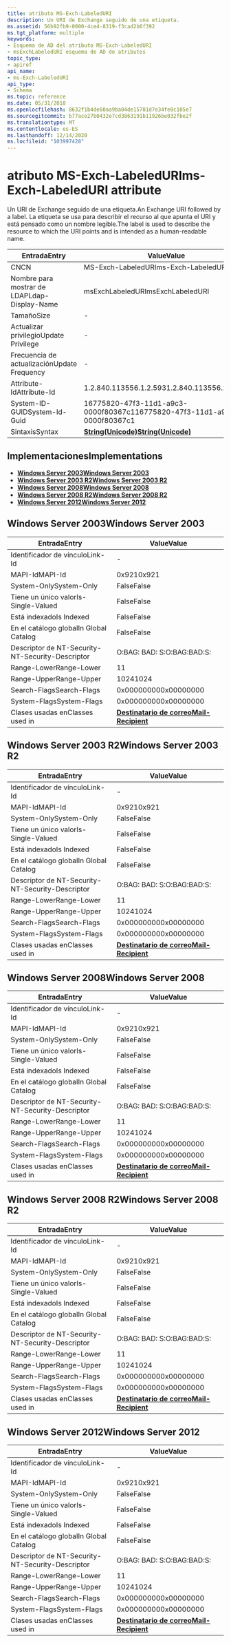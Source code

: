```yaml
---
title: atributo MS-Exch-LabeledURI
description: Un URI de Exchange seguido de una etiqueta.
ms.assetid: 56b92fb9-0000-4ce4-8319-f3cad2b6f392
ms.tgt_platform: multiple
keywords:
- Esquema de AD del atributo MS-Exch-LabeledURI
- msExchLabeledURI esquema de AD de atributos
topic_type:
- apiref
api_name:
- ms-Exch-LabeledURI
api_type:
- Schema
ms.topic: reference
ms.date: 05/31/2018
ms.openlocfilehash: 8632f1b4de60aa9ba04de15781d7e34fe0c105e7
ms.sourcegitcommit: b77ace27b0432e7cd3863191b11926be032fbe2f
ms.translationtype: MT
ms.contentlocale: es-ES
ms.lasthandoff: 12/14/2020
ms.locfileid: "103997428"
---
```

# <a name="ms-exch-labeleduri-attribute"></a><span data-ttu-id="94e6c-105">atributo MS-Exch-LabeledURI</span><span class="sxs-lookup"><span data-stu-id="94e6c-105">ms-Exch-LabeledURI attribute</span></span>

<span data-ttu-id="94e6c-106">Un URI de Exchange seguido de una etiqueta.</span><span class="sxs-lookup"><span data-stu-id="94e6c-106">An Exchange URI followed by a label.</span></span> <span data-ttu-id="94e6c-107">La etiqueta se usa para describir el recurso al que apunta el URI y está pensado como un nombre legible.</span><span class="sxs-lookup"><span data-stu-id="94e6c-107">The label is used to describe the resource to which the URI points and is intended as a human-readable name.</span></span>



| <span data-ttu-id="94e6c-108">Entrada</span><span class="sxs-lookup"><span data-stu-id="94e6c-108">Entry</span></span> | <span data-ttu-id="94e6c-109">Value</span><span class="sxs-lookup"><span data-stu-id="94e6c-109">Value</span></span> |
|-------------------|---------------------------------------------|
| <span data-ttu-id="94e6c-110">CN</span><span class="sxs-lookup"><span data-stu-id="94e6c-110">CN</span></span>                | <span data-ttu-id="94e6c-111">MS-Exch-LabeledURI</span><span class="sxs-lookup"><span data-stu-id="94e6c-111">ms-Exch-LabeledURI</span></span>                          |
| <span data-ttu-id="94e6c-112">Nombre para mostrar de LDAP</span><span class="sxs-lookup"><span data-stu-id="94e6c-112">Ldap-Display-Name</span></span> | <span data-ttu-id="94e6c-113">msExchLabeledURI</span><span class="sxs-lookup"><span data-stu-id="94e6c-113">msExchLabeledURI</span></span>                            |
| <span data-ttu-id="94e6c-114">Tamaño</span><span class="sxs-lookup"><span data-stu-id="94e6c-114">Size</span></span>              | \-                                          |
| <span data-ttu-id="94e6c-115">Actualizar privilegio</span><span class="sxs-lookup"><span data-stu-id="94e6c-115">Update Privilege</span></span>  | \-                                          |
| <span data-ttu-id="94e6c-116">Frecuencia de actualización</span><span class="sxs-lookup"><span data-stu-id="94e6c-116">Update Frequency</span></span>  | \-                                          |
| <span data-ttu-id="94e6c-117">Attribute-Id</span><span class="sxs-lookup"><span data-stu-id="94e6c-117">Attribute-Id</span></span>      | <span data-ttu-id="94e6c-118">1.2.840.113556.1.2.593</span><span class="sxs-lookup"><span data-stu-id="94e6c-118">1.2.840.113556.1.2.593</span></span>                      |
| <span data-ttu-id="94e6c-119">System-ID-GUID</span><span class="sxs-lookup"><span data-stu-id="94e6c-119">System-Id-Guid</span></span>    | <span data-ttu-id="94e6c-120">16775820-47f3-11d1-a9c3-0000f80367c1</span><span class="sxs-lookup"><span data-stu-id="94e6c-120">16775820-47f3-11d1-a9c3-0000f80367c1</span></span>        |
| <span data-ttu-id="94e6c-121">Sintaxis</span><span class="sxs-lookup"><span data-stu-id="94e6c-121">Syntax</span></span>            | [<span data-ttu-id="94e6c-122">**String(Unicode)**</span><span class="sxs-lookup"><span data-stu-id="94e6c-122">**String(Unicode)**</span></span>](s-string-unicode.md) |



## <a name="implementations"></a><span data-ttu-id="94e6c-123">Implementaciones</span><span class="sxs-lookup"><span data-stu-id="94e6c-123">Implementations</span></span>

-   [<span data-ttu-id="94e6c-124">**Windows Server 2003**</span><span class="sxs-lookup"><span data-stu-id="94e6c-124">**Windows Server 2003**</span></span>](#windows-server-2003)
-   [<span data-ttu-id="94e6c-125">**Windows Server 2003 R2**</span><span class="sxs-lookup"><span data-stu-id="94e6c-125">**Windows Server 2003 R2**</span></span>](#windows-server-2003-r2)
-   [<span data-ttu-id="94e6c-126">**Windows Server 2008**</span><span class="sxs-lookup"><span data-stu-id="94e6c-126">**Windows Server 2008**</span></span>](#windows-server-2008)
-   [<span data-ttu-id="94e6c-127">**Windows Server 2008 R2**</span><span class="sxs-lookup"><span data-stu-id="94e6c-127">**Windows Server 2008 R2**</span></span>](#windows-server-2008-r2)
-   [<span data-ttu-id="94e6c-128">**Windows Server 2012**</span><span class="sxs-lookup"><span data-stu-id="94e6c-128">**Windows Server 2012**</span></span>](#windows-server-2012)

## <a name="windows-server-2003"></a><span data-ttu-id="94e6c-129">Windows Server 2003</span><span class="sxs-lookup"><span data-stu-id="94e6c-129">Windows Server 2003</span></span>



| <span data-ttu-id="94e6c-130">Entrada</span><span class="sxs-lookup"><span data-stu-id="94e6c-130">Entry</span></span> | <span data-ttu-id="94e6c-131">Value</span><span class="sxs-lookup"><span data-stu-id="94e6c-131">Value</span></span> |
|------------------------|------------------------------------------------------|
| <span data-ttu-id="94e6c-132">Identificador de vínculo</span><span class="sxs-lookup"><span data-stu-id="94e6c-132">Link-Id</span></span>                | \-                                                   |
| <span data-ttu-id="94e6c-133">MAPI-Id</span><span class="sxs-lookup"><span data-stu-id="94e6c-133">MAPI-Id</span></span>                | <span data-ttu-id="94e6c-134">0x921</span><span class="sxs-lookup"><span data-stu-id="94e6c-134">0x921</span></span>                                                |
| <span data-ttu-id="94e6c-135">System-Only</span><span class="sxs-lookup"><span data-stu-id="94e6c-135">System-Only</span></span>            | <span data-ttu-id="94e6c-136">False</span><span class="sxs-lookup"><span data-stu-id="94e6c-136">False</span></span>                                                |
| <span data-ttu-id="94e6c-137">Tiene un único valor</span><span class="sxs-lookup"><span data-stu-id="94e6c-137">Is-Single-Valued</span></span>       | <span data-ttu-id="94e6c-138">False</span><span class="sxs-lookup"><span data-stu-id="94e6c-138">False</span></span>                                                |
| <span data-ttu-id="94e6c-139">Está indexado</span><span class="sxs-lookup"><span data-stu-id="94e6c-139">Is Indexed</span></span>             | <span data-ttu-id="94e6c-140">False</span><span class="sxs-lookup"><span data-stu-id="94e6c-140">False</span></span>                                                |
| <span data-ttu-id="94e6c-141">En el catálogo global</span><span class="sxs-lookup"><span data-stu-id="94e6c-141">In Global Catalog</span></span>      | <span data-ttu-id="94e6c-142">False</span><span class="sxs-lookup"><span data-stu-id="94e6c-142">False</span></span>                                                |
| <span data-ttu-id="94e6c-143">Descriptor de NT-Security-</span><span class="sxs-lookup"><span data-stu-id="94e6c-143">NT-Security-Descriptor</span></span> | <span data-ttu-id="94e6c-144">O:BAG: BAD: S:</span><span class="sxs-lookup"><span data-stu-id="94e6c-144">O:BAG:BAD:S:</span></span>                                         |
| <span data-ttu-id="94e6c-145">Range-Lower</span><span class="sxs-lookup"><span data-stu-id="94e6c-145">Range-Lower</span></span>            | <span data-ttu-id="94e6c-146">1</span><span class="sxs-lookup"><span data-stu-id="94e6c-146">1</span></span>                                                    |
| <span data-ttu-id="94e6c-147">Range-Upper</span><span class="sxs-lookup"><span data-stu-id="94e6c-147">Range-Upper</span></span>            | <span data-ttu-id="94e6c-148">1024</span><span class="sxs-lookup"><span data-stu-id="94e6c-148">1024</span></span>                                                 |
| <span data-ttu-id="94e6c-149">Search-Flags</span><span class="sxs-lookup"><span data-stu-id="94e6c-149">Search-Flags</span></span>           | <span data-ttu-id="94e6c-150">0x00000000</span><span class="sxs-lookup"><span data-stu-id="94e6c-150">0x00000000</span></span>                                           |
| <span data-ttu-id="94e6c-151">System-Flags</span><span class="sxs-lookup"><span data-stu-id="94e6c-151">System-Flags</span></span>           | <span data-ttu-id="94e6c-152">0x00000000</span><span class="sxs-lookup"><span data-stu-id="94e6c-152">0x00000000</span></span>                                           |
| <span data-ttu-id="94e6c-153">Clases usadas en</span><span class="sxs-lookup"><span data-stu-id="94e6c-153">Classes used in</span></span>        | [<span data-ttu-id="94e6c-154">**Destinatario de correo**</span><span class="sxs-lookup"><span data-stu-id="94e6c-154">**Mail-Recipient**</span></span>](c-mailrecipient.md)<br/> |



## <a name="windows-server-2003-r2"></a><span data-ttu-id="94e6c-155">Windows Server 2003 R2</span><span class="sxs-lookup"><span data-stu-id="94e6c-155">Windows Server 2003 R2</span></span>



| <span data-ttu-id="94e6c-156">Entrada</span><span class="sxs-lookup"><span data-stu-id="94e6c-156">Entry</span></span> | <span data-ttu-id="94e6c-157">Value</span><span class="sxs-lookup"><span data-stu-id="94e6c-157">Value</span></span> |
|------------------------|------------------------------------------------------|
| <span data-ttu-id="94e6c-158">Identificador de vínculo</span><span class="sxs-lookup"><span data-stu-id="94e6c-158">Link-Id</span></span>                | \-                                                   |
| <span data-ttu-id="94e6c-159">MAPI-Id</span><span class="sxs-lookup"><span data-stu-id="94e6c-159">MAPI-Id</span></span>                | <span data-ttu-id="94e6c-160">0x921</span><span class="sxs-lookup"><span data-stu-id="94e6c-160">0x921</span></span>                                                |
| <span data-ttu-id="94e6c-161">System-Only</span><span class="sxs-lookup"><span data-stu-id="94e6c-161">System-Only</span></span>            | <span data-ttu-id="94e6c-162">False</span><span class="sxs-lookup"><span data-stu-id="94e6c-162">False</span></span>                                                |
| <span data-ttu-id="94e6c-163">Tiene un único valor</span><span class="sxs-lookup"><span data-stu-id="94e6c-163">Is-Single-Valued</span></span>       | <span data-ttu-id="94e6c-164">False</span><span class="sxs-lookup"><span data-stu-id="94e6c-164">False</span></span>                                                |
| <span data-ttu-id="94e6c-165">Está indexado</span><span class="sxs-lookup"><span data-stu-id="94e6c-165">Is Indexed</span></span>             | <span data-ttu-id="94e6c-166">False</span><span class="sxs-lookup"><span data-stu-id="94e6c-166">False</span></span>                                                |
| <span data-ttu-id="94e6c-167">En el catálogo global</span><span class="sxs-lookup"><span data-stu-id="94e6c-167">In Global Catalog</span></span>      | <span data-ttu-id="94e6c-168">False</span><span class="sxs-lookup"><span data-stu-id="94e6c-168">False</span></span>                                                |
| <span data-ttu-id="94e6c-169">Descriptor de NT-Security-</span><span class="sxs-lookup"><span data-stu-id="94e6c-169">NT-Security-Descriptor</span></span> | <span data-ttu-id="94e6c-170">O:BAG: BAD: S:</span><span class="sxs-lookup"><span data-stu-id="94e6c-170">O:BAG:BAD:S:</span></span>                                         |
| <span data-ttu-id="94e6c-171">Range-Lower</span><span class="sxs-lookup"><span data-stu-id="94e6c-171">Range-Lower</span></span>            | <span data-ttu-id="94e6c-172">1</span><span class="sxs-lookup"><span data-stu-id="94e6c-172">1</span></span>                                                    |
| <span data-ttu-id="94e6c-173">Range-Upper</span><span class="sxs-lookup"><span data-stu-id="94e6c-173">Range-Upper</span></span>            | <span data-ttu-id="94e6c-174">1024</span><span class="sxs-lookup"><span data-stu-id="94e6c-174">1024</span></span>                                                 |
| <span data-ttu-id="94e6c-175">Search-Flags</span><span class="sxs-lookup"><span data-stu-id="94e6c-175">Search-Flags</span></span>           | <span data-ttu-id="94e6c-176">0x00000000</span><span class="sxs-lookup"><span data-stu-id="94e6c-176">0x00000000</span></span>                                           |
| <span data-ttu-id="94e6c-177">System-Flags</span><span class="sxs-lookup"><span data-stu-id="94e6c-177">System-Flags</span></span>           | <span data-ttu-id="94e6c-178">0x00000000</span><span class="sxs-lookup"><span data-stu-id="94e6c-178">0x00000000</span></span>                                           |
| <span data-ttu-id="94e6c-179">Clases usadas en</span><span class="sxs-lookup"><span data-stu-id="94e6c-179">Classes used in</span></span>        | [<span data-ttu-id="94e6c-180">**Destinatario de correo**</span><span class="sxs-lookup"><span data-stu-id="94e6c-180">**Mail-Recipient**</span></span>](c-mailrecipient.md)<br/> |



## <a name="windows-server-2008"></a><span data-ttu-id="94e6c-181">Windows Server 2008</span><span class="sxs-lookup"><span data-stu-id="94e6c-181">Windows Server 2008</span></span>



| <span data-ttu-id="94e6c-182">Entrada</span><span class="sxs-lookup"><span data-stu-id="94e6c-182">Entry</span></span> | <span data-ttu-id="94e6c-183">Value</span><span class="sxs-lookup"><span data-stu-id="94e6c-183">Value</span></span> |
|------------------------|------------------------------------------------------|
| <span data-ttu-id="94e6c-184">Identificador de vínculo</span><span class="sxs-lookup"><span data-stu-id="94e6c-184">Link-Id</span></span>                | \-                                                   |
| <span data-ttu-id="94e6c-185">MAPI-Id</span><span class="sxs-lookup"><span data-stu-id="94e6c-185">MAPI-Id</span></span>                | <span data-ttu-id="94e6c-186">0x921</span><span class="sxs-lookup"><span data-stu-id="94e6c-186">0x921</span></span>                                                |
| <span data-ttu-id="94e6c-187">System-Only</span><span class="sxs-lookup"><span data-stu-id="94e6c-187">System-Only</span></span>            | <span data-ttu-id="94e6c-188">False</span><span class="sxs-lookup"><span data-stu-id="94e6c-188">False</span></span>                                                |
| <span data-ttu-id="94e6c-189">Tiene un único valor</span><span class="sxs-lookup"><span data-stu-id="94e6c-189">Is-Single-Valued</span></span>       | <span data-ttu-id="94e6c-190">False</span><span class="sxs-lookup"><span data-stu-id="94e6c-190">False</span></span>                                                |
| <span data-ttu-id="94e6c-191">Está indexado</span><span class="sxs-lookup"><span data-stu-id="94e6c-191">Is Indexed</span></span>             | <span data-ttu-id="94e6c-192">False</span><span class="sxs-lookup"><span data-stu-id="94e6c-192">False</span></span>                                                |
| <span data-ttu-id="94e6c-193">En el catálogo global</span><span class="sxs-lookup"><span data-stu-id="94e6c-193">In Global Catalog</span></span>      | <span data-ttu-id="94e6c-194">False</span><span class="sxs-lookup"><span data-stu-id="94e6c-194">False</span></span>                                                |
| <span data-ttu-id="94e6c-195">Descriptor de NT-Security-</span><span class="sxs-lookup"><span data-stu-id="94e6c-195">NT-Security-Descriptor</span></span> | <span data-ttu-id="94e6c-196">O:BAG: BAD: S:</span><span class="sxs-lookup"><span data-stu-id="94e6c-196">O:BAG:BAD:S:</span></span>                                         |
| <span data-ttu-id="94e6c-197">Range-Lower</span><span class="sxs-lookup"><span data-stu-id="94e6c-197">Range-Lower</span></span>            | <span data-ttu-id="94e6c-198">1</span><span class="sxs-lookup"><span data-stu-id="94e6c-198">1</span></span>                                                    |
| <span data-ttu-id="94e6c-199">Range-Upper</span><span class="sxs-lookup"><span data-stu-id="94e6c-199">Range-Upper</span></span>            | <span data-ttu-id="94e6c-200">1024</span><span class="sxs-lookup"><span data-stu-id="94e6c-200">1024</span></span>                                                 |
| <span data-ttu-id="94e6c-201">Search-Flags</span><span class="sxs-lookup"><span data-stu-id="94e6c-201">Search-Flags</span></span>           | <span data-ttu-id="94e6c-202">0x00000000</span><span class="sxs-lookup"><span data-stu-id="94e6c-202">0x00000000</span></span>                                           |
| <span data-ttu-id="94e6c-203">System-Flags</span><span class="sxs-lookup"><span data-stu-id="94e6c-203">System-Flags</span></span>           | <span data-ttu-id="94e6c-204">0x00000000</span><span class="sxs-lookup"><span data-stu-id="94e6c-204">0x00000000</span></span>                                           |
| <span data-ttu-id="94e6c-205">Clases usadas en</span><span class="sxs-lookup"><span data-stu-id="94e6c-205">Classes used in</span></span>        | [<span data-ttu-id="94e6c-206">**Destinatario de correo**</span><span class="sxs-lookup"><span data-stu-id="94e6c-206">**Mail-Recipient**</span></span>](c-mailrecipient.md)<br/> |



## <a name="windows-server-2008-r2"></a><span data-ttu-id="94e6c-207">Windows Server 2008 R2</span><span class="sxs-lookup"><span data-stu-id="94e6c-207">Windows Server 2008 R2</span></span>



| <span data-ttu-id="94e6c-208">Entrada</span><span class="sxs-lookup"><span data-stu-id="94e6c-208">Entry</span></span> | <span data-ttu-id="94e6c-209">Value</span><span class="sxs-lookup"><span data-stu-id="94e6c-209">Value</span></span> |
|------------------------|------------------------------------------------------|
| <span data-ttu-id="94e6c-210">Identificador de vínculo</span><span class="sxs-lookup"><span data-stu-id="94e6c-210">Link-Id</span></span>                | \-                                                   |
| <span data-ttu-id="94e6c-211">MAPI-Id</span><span class="sxs-lookup"><span data-stu-id="94e6c-211">MAPI-Id</span></span>                | <span data-ttu-id="94e6c-212">0x921</span><span class="sxs-lookup"><span data-stu-id="94e6c-212">0x921</span></span>                                                |
| <span data-ttu-id="94e6c-213">System-Only</span><span class="sxs-lookup"><span data-stu-id="94e6c-213">System-Only</span></span>            | <span data-ttu-id="94e6c-214">False</span><span class="sxs-lookup"><span data-stu-id="94e6c-214">False</span></span>                                                |
| <span data-ttu-id="94e6c-215">Tiene un único valor</span><span class="sxs-lookup"><span data-stu-id="94e6c-215">Is-Single-Valued</span></span>       | <span data-ttu-id="94e6c-216">False</span><span class="sxs-lookup"><span data-stu-id="94e6c-216">False</span></span>                                                |
| <span data-ttu-id="94e6c-217">Está indexado</span><span class="sxs-lookup"><span data-stu-id="94e6c-217">Is Indexed</span></span>             | <span data-ttu-id="94e6c-218">False</span><span class="sxs-lookup"><span data-stu-id="94e6c-218">False</span></span>                                                |
| <span data-ttu-id="94e6c-219">En el catálogo global</span><span class="sxs-lookup"><span data-stu-id="94e6c-219">In Global Catalog</span></span>      | <span data-ttu-id="94e6c-220">False</span><span class="sxs-lookup"><span data-stu-id="94e6c-220">False</span></span>                                                |
| <span data-ttu-id="94e6c-221">Descriptor de NT-Security-</span><span class="sxs-lookup"><span data-stu-id="94e6c-221">NT-Security-Descriptor</span></span> | <span data-ttu-id="94e6c-222">O:BAG: BAD: S:</span><span class="sxs-lookup"><span data-stu-id="94e6c-222">O:BAG:BAD:S:</span></span>                                         |
| <span data-ttu-id="94e6c-223">Range-Lower</span><span class="sxs-lookup"><span data-stu-id="94e6c-223">Range-Lower</span></span>            | <span data-ttu-id="94e6c-224">1</span><span class="sxs-lookup"><span data-stu-id="94e6c-224">1</span></span>                                                    |
| <span data-ttu-id="94e6c-225">Range-Upper</span><span class="sxs-lookup"><span data-stu-id="94e6c-225">Range-Upper</span></span>            | <span data-ttu-id="94e6c-226">1024</span><span class="sxs-lookup"><span data-stu-id="94e6c-226">1024</span></span>                                                 |
| <span data-ttu-id="94e6c-227">Search-Flags</span><span class="sxs-lookup"><span data-stu-id="94e6c-227">Search-Flags</span></span>           | <span data-ttu-id="94e6c-228">0x00000000</span><span class="sxs-lookup"><span data-stu-id="94e6c-228">0x00000000</span></span>                                           |
| <span data-ttu-id="94e6c-229">System-Flags</span><span class="sxs-lookup"><span data-stu-id="94e6c-229">System-Flags</span></span>           | <span data-ttu-id="94e6c-230">0x00000000</span><span class="sxs-lookup"><span data-stu-id="94e6c-230">0x00000000</span></span>                                           |
| <span data-ttu-id="94e6c-231">Clases usadas en</span><span class="sxs-lookup"><span data-stu-id="94e6c-231">Classes used in</span></span>        | [<span data-ttu-id="94e6c-232">**Destinatario de correo**</span><span class="sxs-lookup"><span data-stu-id="94e6c-232">**Mail-Recipient**</span></span>](c-mailrecipient.md)<br/> |



## <a name="windows-server-2012"></a><span data-ttu-id="94e6c-233">Windows Server 2012</span><span class="sxs-lookup"><span data-stu-id="94e6c-233">Windows Server 2012</span></span>



| <span data-ttu-id="94e6c-234">Entrada</span><span class="sxs-lookup"><span data-stu-id="94e6c-234">Entry</span></span> | <span data-ttu-id="94e6c-235">Value</span><span class="sxs-lookup"><span data-stu-id="94e6c-235">Value</span></span> |
|------------------------|------------------------------------------------------|
| <span data-ttu-id="94e6c-236">Identificador de vínculo</span><span class="sxs-lookup"><span data-stu-id="94e6c-236">Link-Id</span></span>                | \-                                                   |
| <span data-ttu-id="94e6c-237">MAPI-Id</span><span class="sxs-lookup"><span data-stu-id="94e6c-237">MAPI-Id</span></span>                | <span data-ttu-id="94e6c-238">0x921</span><span class="sxs-lookup"><span data-stu-id="94e6c-238">0x921</span></span>                                                |
| <span data-ttu-id="94e6c-239">System-Only</span><span class="sxs-lookup"><span data-stu-id="94e6c-239">System-Only</span></span>            | <span data-ttu-id="94e6c-240">False</span><span class="sxs-lookup"><span data-stu-id="94e6c-240">False</span></span>                                                |
| <span data-ttu-id="94e6c-241">Tiene un único valor</span><span class="sxs-lookup"><span data-stu-id="94e6c-241">Is-Single-Valued</span></span>       | <span data-ttu-id="94e6c-242">False</span><span class="sxs-lookup"><span data-stu-id="94e6c-242">False</span></span>                                                |
| <span data-ttu-id="94e6c-243">Está indexado</span><span class="sxs-lookup"><span data-stu-id="94e6c-243">Is Indexed</span></span>             | <span data-ttu-id="94e6c-244">False</span><span class="sxs-lookup"><span data-stu-id="94e6c-244">False</span></span>                                                |
| <span data-ttu-id="94e6c-245">En el catálogo global</span><span class="sxs-lookup"><span data-stu-id="94e6c-245">In Global Catalog</span></span>      | <span data-ttu-id="94e6c-246">False</span><span class="sxs-lookup"><span data-stu-id="94e6c-246">False</span></span>                                                |
| <span data-ttu-id="94e6c-247">Descriptor de NT-Security-</span><span class="sxs-lookup"><span data-stu-id="94e6c-247">NT-Security-Descriptor</span></span> | <span data-ttu-id="94e6c-248">O:BAG: BAD: S:</span><span class="sxs-lookup"><span data-stu-id="94e6c-248">O:BAG:BAD:S:</span></span>                                         |
| <span data-ttu-id="94e6c-249">Range-Lower</span><span class="sxs-lookup"><span data-stu-id="94e6c-249">Range-Lower</span></span>            | <span data-ttu-id="94e6c-250">1</span><span class="sxs-lookup"><span data-stu-id="94e6c-250">1</span></span>                                                    |
| <span data-ttu-id="94e6c-251">Range-Upper</span><span class="sxs-lookup"><span data-stu-id="94e6c-251">Range-Upper</span></span>            | <span data-ttu-id="94e6c-252">1024</span><span class="sxs-lookup"><span data-stu-id="94e6c-252">1024</span></span>                                                 |
| <span data-ttu-id="94e6c-253">Search-Flags</span><span class="sxs-lookup"><span data-stu-id="94e6c-253">Search-Flags</span></span>           | <span data-ttu-id="94e6c-254">0x00000000</span><span class="sxs-lookup"><span data-stu-id="94e6c-254">0x00000000</span></span>                                           |
| <span data-ttu-id="94e6c-255">System-Flags</span><span class="sxs-lookup"><span data-stu-id="94e6c-255">System-Flags</span></span>           | <span data-ttu-id="94e6c-256">0x00000000</span><span class="sxs-lookup"><span data-stu-id="94e6c-256">0x00000000</span></span>                                           |
| <span data-ttu-id="94e6c-257">Clases usadas en</span><span class="sxs-lookup"><span data-stu-id="94e6c-257">Classes used in</span></span>        | [<span data-ttu-id="94e6c-258">**Destinatario de correo**</span><span class="sxs-lookup"><span data-stu-id="94e6c-258">**Mail-Recipient**</span></span>](c-mailrecipient.md)<br/> |



 

 





